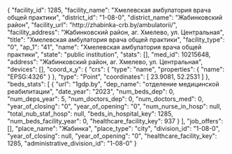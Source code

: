 {
    "facility_id": 1285,
    "facility_name": "Хмелевская амбулатория врача общей практики",
    "district_id": "1-08-0",
    "district_name": "Жабинковский район",
    "facility_url": "http:\/\/zhabinka-crb.by\/ambulatorii\/",
    "facility_address": "Жабинковский район, аг. Хмелево, ул. Центральная",
    "title": "Хмелевская амбулатория врача общей практики",
    "facility_type": "0",
    "ap_1": "41",
    "name": "Хмелевская амбулатория врача общей практики",
    "state": "public institution",
    "stats": [],
    "med_id": 10215648,
    "address": "Жабинковский район, аг. Хмелево, ул. Центральная",
    "devices": [],
    "coord_x_y": {
        "crs": {
            "type": "name",
            "properties": {
                "name": "EPSG:4326"
            }
        },
        "type": "Point",
        "coordinates": [
            23.9081,
            52.2531
        ]
    },
    "beds_stats": [
        {
            "url": "1gdp.by",
            "dep_name": "отделение медицинской реабилитации",
            "date_year": "2023",
            "num_beds_dep": 0,
            "num_deps_year": 5,
            "num_doctors_dep": 0,
            "num_doctors_med": 0,
            "year_of_closing": "0",
            "year_of_opening": "0",
            "num_nurse_in_hosp": null,
            "total_nub_staf_hosp": null,
            "beds_in_hospital_key": 1285,
            "num_beds_facility_year": 0,
            "healthcare_facility_key": 937
        }
    ],
    "job_offers": [],
    "place_name": "Жабинка",
    "place_type": "city",
    "division_id": "1-08-0",
    "year_of_closing": null,
    "year_of_opening": "0",
    "healthcare_facility_key": 1285,
    "administrative_division_id": "1-08-0"
}